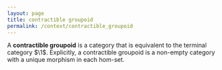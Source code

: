 ```yaml
---
layout: page
title: contractible groupoid
permalink: /context/contractible_groupoid
---
```

A **contractible groupoid** is a category that is equivalent to the terminal category $\1$. Explicitly, a contractible groupoid is a non-empty category with a unique morphism in each hom-set.
